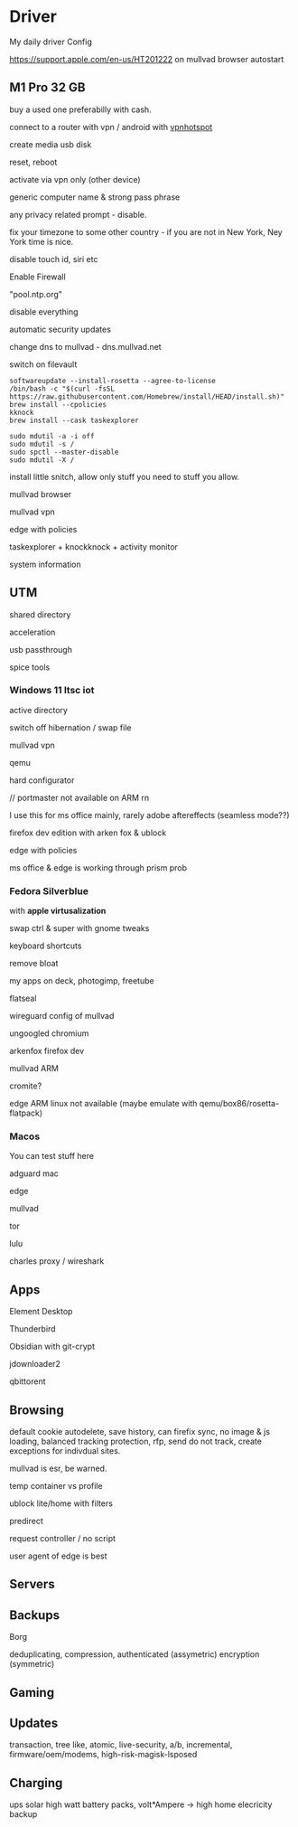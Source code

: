 # Driver

My daily driver Config

https://support.apple.com/en-us/HT201222 on mullvad browser autostart

## M1 Pro 32 GB

buy a used one preferabilly with cash.

connect to a router with vpn / android with [vpnhotspot](https://github.com/Mygod/VPNHotspot)

create media usb disk 

reset, reboot

activate via vpn only (other device)

generic computer name & strong pass phrase

any privacy related prompt - disable.

fix your timezone to some other country - if you are not in New York, Ney York time is nice.

disable touch id, siri etc

Enable Firewall

"pool.ntp.org"

disable everything

automatic security updates

change dns to mullvad - dns.mullvad.net

switch on filevault

```
softwareupdate --install-rosetta --agree-to-license
/bin/bash -c "$(curl -fsSL https://raw.githubusercontent.com/Homebrew/install/HEAD/install.sh)"
brew install --cpolicies
kknock
brew install --cask taskexplorer
```

```
sudo mdutil -a -i off
sudo mdutil -s /
sudo spctl --master-disable
sudo mdutil -X /
```


install little snitch, allow only stuff you need to stuff you allow.

mullvad browser

mullvad vpn

edge with policies

taskexplorer + knockknock + activity monitor

system information

## UTM

shared directory

acceleration

usb passthrough

spice tools

### Windows 11 ltsc iot

active directory

switch off hibernation / swap file

mullvad vpn

qemu

hard configurator 

// portmaster not available on ARM rn

I use this for ms office mainly, rarely adobe aftereffects (seamless mode??)

firefox dev edition with arken fox  & ublock

edge with policies

ms office & edge is working through prism prob

### Fedora Silverblue

with **apple virtusalization**

swap ctrl & super with gnome tweaks

keyboard shortcuts

remove bloat

my apps on deck, photogimp, freetube

flatseal

wireguard config of mullvad

ungoogled chromium 

arkenfox firefox dev

mullvad ARM

cromite?

edge ARM linux not available (maybe emulate with qemu/box86/rosetta-flatpack)

### Macos

You can test stuff here

adguard mac

edge

mullvad

tor

lulu

charles proxy / wireshark

## Apps

Element Desktop

Thunderbird

Obsidian with git-crypt

jdownloader2 

qbittorent

## Browsing

default cookie autodelete, save history, can firefix sync, no image & js loading, balanced tracking protection, rfp, send do not track, create exceptions for indivdual sites.

mullvad is esr, be warned.

temp container vs profile

ublock lite/home with filters

predirect

request controller / no script

user agent of edge is best

## Servers

## Backups

Borg

deduplicating, compression, authenticated (assymetric) encryption (symmetric)

## Gaming

## Updates

transaction, tree like, atomic, live-security, a/b, incremental, firmware/oem/modems, high-risk-magisk-lsposed

## Charging

ups 
solar
high watt battery packs, volt*Ampere -> high
home elecricity backup
